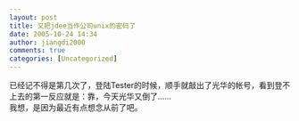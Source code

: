 ```yaml
---
layout: post
title: 又把jdee当作公司unix的密码了
date: 2005-10-24 14:34
author: jiangdi2000
comments: true
categories: [Uncategorized]
---
```

<div id="msgcns!C840C88DA912213B!427" class="bvMsg"><div>已经记不得是第几次了，登陆Tester的时候，顺手就敲出了光华的帐号，看到登不上去的第一反应就是：靠，今天光华又倒了……</div>
<div>我想，是因为最近有点想念从前了吧。</div></div>
